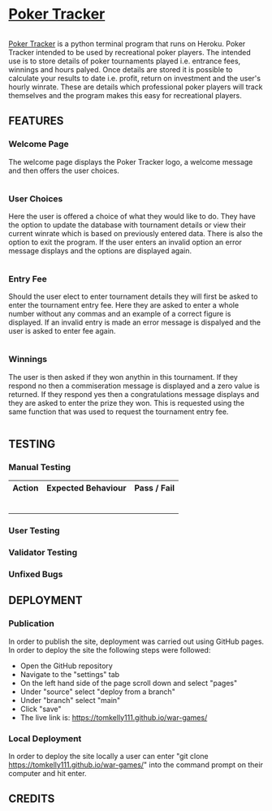 # [Poker Tracker](https://poker-tracker.herokuapp.com/)

<img >


[Poker Tracker](https://poker-tracker.herokuapp.com/) is a python terminal program that runs on Heroku. Poker Tracker intended to be used by recreational poker players. The intended use is to store details of poker tournaments played i.e. entrance fees, winnings and hours palyed. Once details are stored it is possible to calculate your results to date i.e. profit, return on investment and the user's hourly winrate. These are details which professional poker players will track themselves and the program makes this easy for recreational players.

## FEATURES

### Welcome Page
The welcome page displays the Poker Tracker logo, a welcome message and then offers the user choices.

<img >


### User Choices
Here the user is offered a choice of what they would like to do. They have the option to update the database with tournament details or view their current winrate which is based on previously entered data. There is also the option to exit the program. If the user enters an invalid option an error message displays and the options are displayed again.

<img >

### Entry Fee
Should the user elect to enter tournament details they will first be asked to enter the tournament entry fee. Here they are asked to enter a whole number without any commas and an example of a correct figure is displayed. If an invalid entry is made an error message is dispalyed and the user is asked to enter fee again. 

<img >


### Winnings
The user is then asked if they won anythin in this tournament. If they respond no then a commiseration message is displayed and a zero value is returned. If they respond yes then a congratulations message displays and they are asked to enter the prize they won. This is requested using the same function that was used to request the tournament entry fee. 

<img >


## TESTING

### Manual Testing
<table>  
            <tr>
              <th>Action</th>
              <th>Expected Behaviour</th>
              <th>Pass / Fail </th>
            </tr>
            <tr>
              <td> </td>
              <td> </td>
              <td> </td>
            </tr>
            <tr>
              <td> </td>
              <td> </td>
              <td> </td>
            </tr>
            <tr>
              <td> </td>
              <td> </td>
              <td> </td>
            </tr>
            <tr>
              <td> </td>
              <td> </td>
              <td> </td>
            </tr>
            <tr>
              <td> </td>
              <td> </td>
              <td> </td>
            </tr>
              <tr>
              <td> </td>
              <td> </td>
              <td> </td>
            </tr>
</table>

### User Testing



### Validator Testing



### Unfixed Bugs

## DEPLOYMENT
### Publication
In order to publish the site, deployment was carried out using GitHub pages. In order to deploy the site the following steps were followed:
- Open the GitHub repository
- Navigate to the "settings" tab
- On the left hand side of the page scroll down and select "pages" 
- Under "source" select "deploy from a branch"
- Under "branch" select "main"
- Click "save"
- The live link is: https://tomkelly111.github.io/war-games/

### Local Deployment
In order to deploy the site locally a user can enter "git clone https://tomkelly111.github.io/war-games/" into the command prompt on their computer and hit enter.

## CREDITS


		




